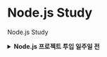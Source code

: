 # Node.js Study

Node.js Study

<details>

<summary><b>Node.js 프로젝트 투입 일주일 전</b></summary>

> - [x] Ch 01. Node.js

> - [x] Ch 02. 개발환경 구성

> - [x] Ch 03. 서버 프로그램을 위한 자바스크립트

> - [x] Ch 04. Node.js 시작하기

> - [x] [Ch 05. Node.js 내장 모듈과 객체](https://github.com/ding-co/node-js-study/tree/main/code/ch05)

> - [x] [Ch 06. json-server 이용하기](https://github.com/ding-co/node-js-study/tree/main/code/ch06/json-server)

> - [x] [Ch 07. Express로 웹 서버 구축하기](https://github.com/ding-co/node-js-study/tree/main/code/ch07)

> - [x] [Ch 08. 데이터베이스 사용하기](https://github.com/ding-co/node-js-study/tree/main/code/ch08)

> - [x] [Ch 09. 애플리케이션 운영과 고성능 웹을 위한 Node.js](https://github.com/ding-co/node-js-study/tree/main/code/ch09)

> - [ ] [Ch 10. Node.js 미니 프로젝트: 제품 판매 웹앱 구현](https://github.com/ding-co/node-js-study/tree/main/code/ch10)

</details>
